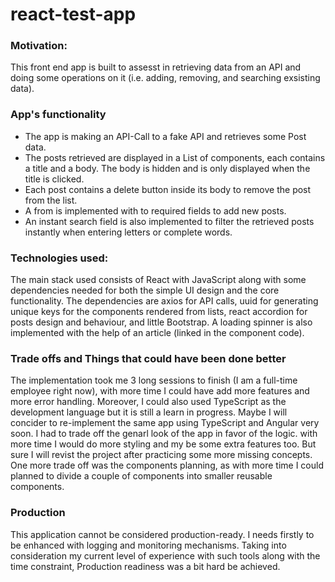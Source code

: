 # react-test-app

### Motivation:

This front end app is built to assesst in retrieving data from an API and doing some operations on it (i.e. adding, removing, and searching exsisting data).

### App's functionality

- The app is making an API-Call to a fake API and retrieves some Post data.
- The posts retrieved are displayed in a List of components, each contains a title and a body. The body is hidden and is only displayed when the title is clicked.
- Each post contains a delete button inside its body to remove the post from the list.
- A from is implemented with to required fields to add new posts.
- An instant search field is also implemented to filter the retrieved posts instantly when entering letters or complete words.

### Technologies used:

The main stack used consists of React with JavaScript along with some dependencies needed for both the simple UI design and the core functionality. The dependencies are axios for API calls, uuid for generating unique keys for the components rendered from lists, react accordion for posts design and behaviour, and little Bootstrap. A loading spinner is also implemented with the help of an article (linked in the component code).

### Trade offs and Things that could have been done better

The implementation took me 3 long sessions to finish (I am a full-time employee right now), with more time I could have add more features and more error handling. Moreover, I could also used TypeScript as the development language but it is still a learn in progress. Maybe I will concider to re-implement the same app using TypeScript and Angular very soon.
I had to trade off the genarl look of the app in favor of the logic. with more time I would do more styling and my be some extra features too. But sure I will revist the project after practicing some more missing concepts. One more trade off was the components planning, as with more time I could planned to divide a couple of components into smaller reusable components.

### Production
This application cannot be considered production-ready. I needs firstly to be enhanced with logging and monitoring mechanisms. Taking into consideration my current level of experience with such tools along with the time constraint, Production readiness was a bit hard be achieved.
